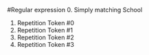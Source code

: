 #Regular expression
0. Simply matching School
1. Repetition Token #0
2. Repetition Token #1
3. Repetition Token #2
4. Repetition Token #3
